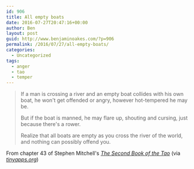 ```yaml
---
id: 906
title: All empty boats
date: 2016-07-27T20:47:16+00:00
author: Ben
layout: post
guid: http://www.benjaminoakes.com/?p=906
permalink: /2016/07/27/all-empty-boats/
categories:
  - Uncategorized
tags:
  - anger
  - tao
  - temper
---
```


> If a man is crossing a river
> and an empty boat
> collides with his own boat,
> he won't get offended or angry,
> however hot-tempered he may be.
>
> But if the boat is manned,
> he may flare up, shouting and cursing,
> just because there's a rower.
>
> Realize that all boats are empty
> as you cross the river of the world,
> and nothing can possibly offend you.

From chapter 43 of Stephen Mitchell's _[The Second Book of the Tao](http://stephenmitchellbooks.com/translations-adaptations/the-second-book-of-the-tao/)_ (via _[tinyapps.org](https://tinyapps.org/blog/misc/201607190700_all_empty_boats.html)_)
